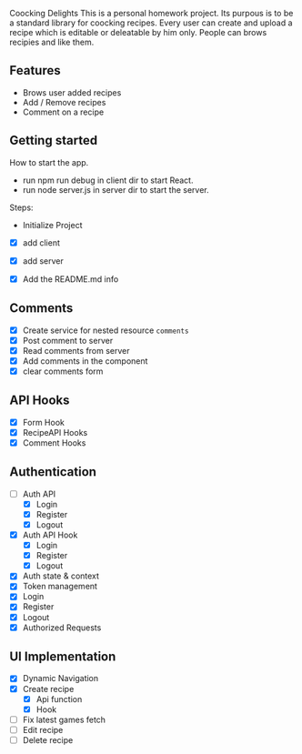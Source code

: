 Coocking Delights
This is a personal homework project. Its purpous is to be a standard library for coocking recipes. Every user can create and upload a recipe which is editable or deleatable by him only. People can brows recipies and like them.

## Features

- Brows user added recipes
- Add / Remove recipes
- Comment on a recipe

## Getting started

How to start the app.
- run npm run debug in client dir to start React.
- run node server.js in server dir to start the server.

Steps:
 - Initialize Project

- [x] add client
- [x] add server

- [x] Add the README.md info

## Comments
- [x] Create service for nested resource `comments`
- [x] Post comment to server
- [x] Read comments from server
- [x] Add comments in the component
- [x] clear comments form

## API Hooks
- [x] Form Hook
- [x] RecipeAPI Hooks
- [x] Comment Hooks

## Authentication
- [ ] Auth API
    - [x] Login
    - [x] Register
    - [x] Logout
- [x] Auth API Hook
    - [x] Login
    - [x] Register
    - [x] Logout
- [x] Auth state & context
- [x] Token management
- [x] Login
- [x] Register
- [x] Logout
- [x] Authorized Requests

## UI Implementation
- [x] Dynamic Navigation
- [x] Create recipe
    - [x] Api function
    - [x] Hook
- [ ] Fix latest games fetch
- [ ] Edit recipe
- [ ] Delete recipe
